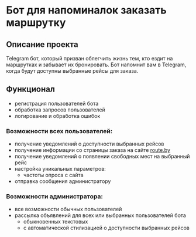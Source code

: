 # Бот для напоминалок заказать маршрутку
## Описание проекта
Telegram бот, который призван облегчить жизнь тем, кто ездит на маршрутках и забывает их бронировать. Бот напомнит вам в Telegram, когда будут доступны выбранные рейсы для заказа. 
## Функционал
- регистрация пользователей бота
- обработка запросов пользователей
- логирование и обработка ошибок

### Возможности всех пользователей:
- получение уведомлений о доступности выбранных рейсов
- получение информации со страницы заказа на сайте [route.by](https://route.by/)
- получение уведомлений о появлении свободных мест на выбранный рейс
- настройка уникальных параметров:
	- частоты опроса с сайта
- отправка сообщения администратору

### Возможности администратора:
- все возможности обычных пользователей
- рассылка объявлений для всех или выбранных пользователей бота
  - обыкновенных текстовых
  - с автоматической стилизацией о доступности выбранных рейсов
